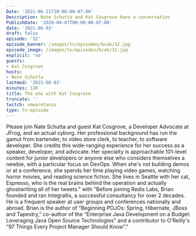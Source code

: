 ```yaml
---
Date: '2021-06-21T10:00:00-07:00'
Description: Nate Schutta and Kat Cosgrove have a conversation
PublishDate: '2020-04-07T00:00:00-07:00'
date: '2021-06-03'
draft: false
episode: '32'
episode_banner: /images/tv/episodes/bcak/32.jpg
episode_image: /images/tv/episodes/bcak/32.jpg
explicit: 'no'
guests:
- Kat Cosgrove
hosts:
- Nate Schutta
lastmod: '2021-06-03'
minutes: 120
title: The one with Kat Cosgrove
truncate: ''
twitch: vmwaretanzu
type: tv-episode
---
```


Please join Nate Schutta and guest Kat Cosgrove, a Developer Advocate at JFrog, and an actual cyborg. Her professional background has run the gamut from bartender, to video store clerk, to teacher, to software developer. She credits this wide-ranging experience for her success as a speaker, developer, and advocate. Her specialty is approachable 101-level content for junior developers or anyone else who considers themselves a newbie, with a particular focus on DevOps. When she's not building demos or at a conference, she spends her time playing video games, watching horror movies, and reading science fiction. She lives in Seattle with her cat, Espresso, who is the real brains behind the operation and actually ghostwriting all of her tweets." with "Before joining Redis Labs, Brian founded and ran Integrallis, a successful consultancy for over 2 decades. He is a frequent speaker at user groups and conferences nationally and abroad. Brian is the author of “Beginning POJOs: Spring, Hibernate, JBoss and Tapestry,” co-author of the “Enterprise Java Development on a Budget: Leveraging Java Open Source Technologies” and a contributor to O'Reilly's “97 Things Every Project Manager Should Know”."
